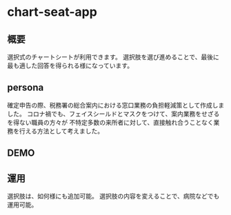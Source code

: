 # chart-seat-app
 
## 概要
選択式のチャートシートが利用できます。
選択肢を選び進めることで、最後に最も適した回答を得られる様になっています。

## persona
確定申告の際、税務署の総合案内における窓口業務の負担軽減策として作成しました。
コロナ禍でも、フェイスシールドとマスクをつけて、案内業務をせざるを得ない職員の方々が
不特定多数の来所者に対して、直接触れ合うことなく業務を行える方法として考えました。

## DEMO

## 運用
選択肢は、如何様にも追加可能。
選択肢の内容を変えることで、病院などでも運用可能。